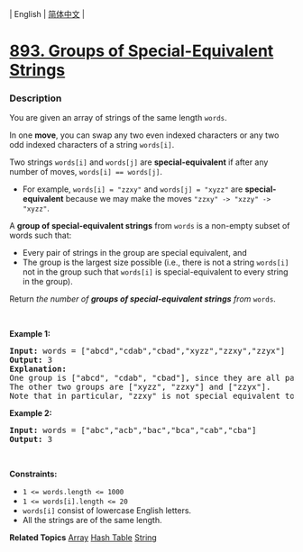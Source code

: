 | English | [简体中文](README.md) |

# [893. Groups of Special-Equivalent Strings](https://leetcode-cn.com/problems/groups-of-special-equivalent-strings)
 ### Description
<p>You are given an array of strings of the same length <code>words</code>.</p>

<p>In one <strong>move</strong>, you can swap any two even indexed characters or any two odd indexed characters of a string <code>words[i]</code>.</p>

<p>Two strings <code>words[i]</code> and <code>words[j]</code> are <strong>special-equivalent</strong> if after any number of moves, <code>words[i] == words[j]</code>.</p>

<ul>
	<li>For example, <code>words[i] = &quot;zzxy&quot;</code> and <code>words[j] = &quot;xyzz&quot;</code> are <strong>special-equivalent</strong> because we may make the moves <code>&quot;zzxy&quot; -&gt; &quot;xzzy&quot; -&gt; &quot;xyzz&quot;</code>.</li>
</ul>

<p>A <strong>group of special-equivalent strings</strong> from <code>words</code> is a non-empty subset of words such that:</p>

<ul>
	<li>Every pair of strings in the group are special equivalent, and</li>
	<li>The group is the largest size possible (i.e., there is not a string <code>words[i]</code> not in the group such that <code>words[i]</code> is special-equivalent to every string in the group).</li>
</ul>

<p>Return <em>the number of <strong>groups of special-equivalent strings</strong> from </em><code>words</code>.</p>

<p>&nbsp;</p>
<p><strong>Example 1:</strong></p>

<pre>
<strong>Input:</strong> words = [&quot;abcd&quot;,&quot;cdab&quot;,&quot;cbad&quot;,&quot;xyzz&quot;,&quot;zzxy&quot;,&quot;zzyx&quot;]
<strong>Output:</strong> 3
<strong>Explanation:</strong> 
One group is [&quot;abcd&quot;, &quot;cdab&quot;, &quot;cbad&quot;], since they are all pairwise special equivalent, and none of the other strings is all pairwise special equivalent to these.
The other two groups are [&quot;xyzz&quot;, &quot;zzxy&quot;] and [&quot;zzyx&quot;].
Note that in particular, &quot;zzxy&quot; is not special equivalent to &quot;zzyx&quot;.
</pre>

<p><strong>Example 2:</strong></p>

<pre>
<strong>Input:</strong> words = [&quot;abc&quot;,&quot;acb&quot;,&quot;bac&quot;,&quot;bca&quot;,&quot;cab&quot;,&quot;cba&quot;]
<strong>Output:</strong> 3
</pre>

<p>&nbsp;</p>
<p><strong>Constraints:</strong></p>

<ul>
	<li><code>1 &lt;= words.length &lt;= 1000</code></li>
	<li><code>1 &lt;= words[i].length &lt;= 20</code></li>
	<li><code>words[i]</code> consist of lowercase English letters.</li>
	<li>All the strings are of the same length.</li>
</ul>

**Related Topics**  [Array](https://leetcode-cn.com/tag/array) [Hash Table](https://leetcode-cn.com/tag/hash-table) [String](https://leetcode-cn.com/tag/string) 